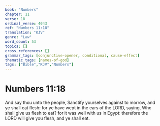 ```yaml
---
book: "Numbers"
chapter: 11
verse: 18
ordinal_verse: 4043
ref: "Numbers 11:18"
translation: "KJV"
genre: "Law"
word_count: 53
topics: []
cross_references: []
grammar_tags: [conjunctive-opener, conditional, cause-effect]
thematic_tags: [names-of-god]
tags: ["Bible","KJV","Numbers"]
---
```


# Numbers 11:18

And say thou unto the people, Sanctify yourselves against to morrow, and ye shall eat flesh: for ye have wept in the ears of the LORD, saying, Who shall give us flesh to eat? for it was well with us in Egypt: therefore the LORD will give you flesh, and ye shall eat.
